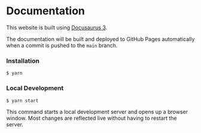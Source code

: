 # Documentation

This website is built using [Docusaurus 3](https://docusaurus.io/).

The documentation will be built and deployed to GitHub Pages automatically when a commit is pushed to the `main` branch.

### Installation

```
$ yarn
```

### Local Development

```
$ yarn start
```

This command starts a local development server and opens up a browser window. Most changes are reflected live without having to restart the server.
